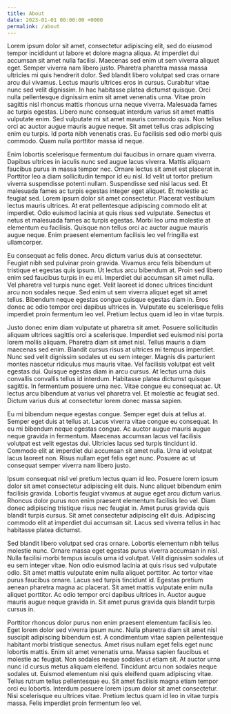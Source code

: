 ```yaml
---
title: About
date: 2023-01-01 00:00:00 +0000
permalink: /about
---
```

Lorem ipsum dolor sit amet, consectetur adipiscing elit, sed do eiusmod tempor incididunt ut labore et dolore magna aliqua. At imperdiet dui accumsan sit amet nulla facilisi. Maecenas sed enim ut sem viverra aliquet eget. Semper viverra nam libero justo. Pharetra pharetra massa massa ultricies mi quis hendrerit dolor. Sed blandit libero volutpat sed cras ornare arcu dui vivamus. Lectus mauris ultrices eros in cursus. Curabitur vitae nunc sed velit dignissim. In hac habitasse platea dictumst quisque. Orci nulla pellentesque dignissim enim sit amet venenatis urna. Vitae proin sagittis nisl rhoncus mattis rhoncus urna neque viverra. Malesuada fames ac turpis egestas. Libero nunc consequat interdum varius sit amet mattis vulputate enim. Sed vulputate mi sit amet mauris commodo quis. Non tellus orci ac auctor augue mauris augue neque. Sit amet tellus cras adipiscing enim eu turpis. Id porta nibh venenatis cras. Eu facilisis sed odio morbi quis commodo. Quam nulla porttitor massa id neque.

Enim lobortis scelerisque fermentum dui faucibus in ornare quam viverra. Dapibus ultrices in iaculis nunc sed augue lacus viverra. Mattis aliquam faucibus purus in massa tempor nec. Ornare lectus sit amet est placerat in. Porttitor leo a diam sollicitudin tempor id eu nisl. Id velit ut tortor pretium viverra suspendisse potenti nullam. Suspendisse sed nisi lacus sed. Et malesuada fames ac turpis egestas integer eget aliquet. Et molestie ac feugiat sed. Lorem ipsum dolor sit amet consectetur. Placerat vestibulum lectus mauris ultrices. At erat pellentesque adipiscing commodo elit at imperdiet. Odio euismod lacinia at quis risus sed vulputate. Senectus et netus et malesuada fames ac turpis egestas. Morbi leo urna molestie at elementum eu facilisis. Quisque non tellus orci ac auctor augue mauris augue neque. Enim praesent elementum facilisis leo vel fringilla est ullamcorper.

Eu consequat ac felis donec. Arcu dictum varius duis at consectetur. Feugiat nibh sed pulvinar proin gravida. Vivamus arcu felis bibendum ut tristique et egestas quis ipsum. Ut lectus arcu bibendum at. Proin sed libero enim sed faucibus turpis in eu mi. Imperdiet dui accumsan sit amet nulla. Vel pharetra vel turpis nunc eget. Velit laoreet id donec ultrices tincidunt arcu non sodales neque. Sed enim ut sem viverra aliquet eget sit amet tellus. Bibendum neque egestas congue quisque egestas diam in. Eros donec ac odio tempor orci dapibus ultrices in. Vulputate eu scelerisque felis imperdiet proin fermentum leo vel. Pretium lectus quam id leo in vitae turpis.

Justo donec enim diam vulputate ut pharetra sit amet. Posuere sollicitudin aliquam ultrices sagittis orci a scelerisque. Imperdiet sed euismod nisi porta lorem mollis aliquam. Pharetra diam sit amet nisl. Tellus mauris a diam maecenas sed enim. Blandit cursus risus at ultrices mi tempus imperdiet. Nunc sed velit dignissim sodales ut eu sem integer. Magnis dis parturient montes nascetur ridiculus mus mauris vitae. Vel facilisis volutpat est velit egestas dui. Quisque egestas diam in arcu cursus. At lectus urna duis convallis convallis tellus id interdum. Habitasse platea dictumst quisque sagittis. In fermentum posuere urna nec. Vitae congue eu consequat ac. Ut lectus arcu bibendum at varius vel pharetra vel. Et molestie ac feugiat sed. Dictum varius duis at consectetur lorem donec massa sapien.

Eu mi bibendum neque egestas congue. Semper eget duis at tellus at. Semper eget duis at tellus at. Lacus viverra vitae congue eu consequat. In eu mi bibendum neque egestas congue. Ac auctor augue mauris augue neque gravida in fermentum. Maecenas accumsan lacus vel facilisis volutpat est velit egestas dui. Ultricies lacus sed turpis tincidunt id. Commodo elit at imperdiet dui accumsan sit amet nulla. Urna id volutpat lacus laoreet non. Risus nullam eget felis eget nunc. Posuere ac ut consequat semper viverra nam libero justo.

Ipsum consequat nisl vel pretium lectus quam id leo. Posuere lorem ipsum dolor sit amet consectetur adipiscing elit duis. Nunc aliquet bibendum enim facilisis gravida. Lobortis feugiat vivamus at augue eget arcu dictum varius. Rhoncus dolor purus non enim praesent elementum facilisis leo vel. Diam donec adipiscing tristique risus nec feugiat in. Amet purus gravida quis blandit turpis cursus. Sit amet consectetur adipiscing elit duis. Adipiscing commodo elit at imperdiet dui accumsan sit. Lacus sed viverra tellus in hac habitasse platea dictumst.

Sed blandit libero volutpat sed cras ornare. Lobortis elementum nibh tellus molestie nunc. Ornare massa eget egestas purus viverra accumsan in nisl. Nulla facilisi morbi tempus iaculis urna id volutpat. Velit dignissim sodales ut eu sem integer vitae. Non odio euismod lacinia at quis risus sed vulputate odio. Sit amet mattis vulputate enim nulla aliquet porttitor. Ac tortor vitae purus faucibus ornare. Lacus sed turpis tincidunt id. Egestas pretium aenean pharetra magna ac placerat. Sit amet mattis vulputate enim nulla aliquet porttitor. Ac odio tempor orci dapibus ultrices in. Auctor augue mauris augue neque gravida in. Sit amet purus gravida quis blandit turpis cursus in.

Porttitor rhoncus dolor purus non enim praesent elementum facilisis leo. Eget lorem dolor sed viverra ipsum nunc. Nulla pharetra diam sit amet nisl suscipit adipiscing bibendum est. A condimentum vitae sapien pellentesque habitant morbi tristique senectus. Amet risus nullam eget felis eget nunc lobortis mattis. Enim sit amet venenatis urna. Massa sapien faucibus et molestie ac feugiat. Non sodales neque sodales ut etiam sit. At auctor urna nunc id cursus metus aliquam eleifend. Tincidunt arcu non sodales neque sodales ut. Euismod elementum nisi quis eleifend quam adipiscing vitae. Tellus rutrum tellus pellentesque eu. Sit amet facilisis magna etiam tempor orci eu lobortis. Interdum posuere lorem ipsum dolor sit amet consectetur. Nisi scelerisque eu ultrices vitae. Pretium lectus quam id leo in vitae turpis massa. Felis imperdiet proin fermentum leo vel.
